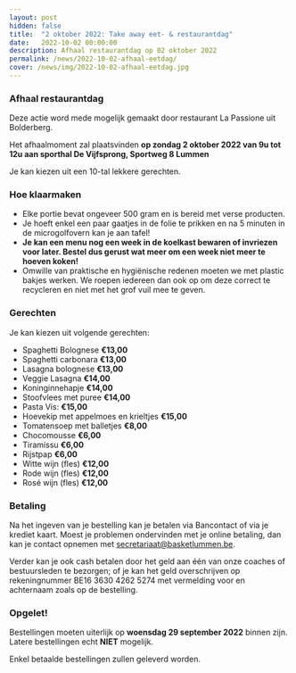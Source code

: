 ```yaml
---
layout: post
hidden: false
title:  "2 oktober 2022: Take away eet- & restaurantdag"
date:   2022-10-02 00:00:00
description: Afhaal restaurantdag op 02 oktober 2022
permalink: /news/2022-10-02-afhaal-eetdag/
cover: /news/img/2022-10-02-afhaal-eetdag.jpg
---
```



### Afhaal restaurantdag

Deze actie word mede mogelijk gemaakt door restaurant La Passione uit Bolderberg.

Het afhaalmoment zal plaatsvinden **op zondag 2 oktober 2022 van 9u tot 12u aan sporthal De Vijfsprong, Sportweg 8 Lummen**

Je kan kiezen uit een 10-tal lekkere gerechten.

### Hoe klaarmaken

- Elke portie bevat ongeveer 500 gram en is bereid met verse producten.
- Je hoeft enkel een paar gaatjes in de folie te prikken en na 5 minuten in de microgolfovern kan je aan tafel!
- **Je kan een menu nog een week in de koelkast bewaren of invriezen voor later. Bestel dus gerust wat meer om een week niet meer te hoeven koken!**
- Omwille van praktische en hygiënische redenen moeten we met plastic bakjes werken. We roepen iedereen dan ook op om deze correct te recycleren en niet met het grof vuil mee te geven.

### Gerechten

Je kan kiezen uit volgende gerechten:

- Spaghetti Bolognese **€13,00**
- Spaghetti carbonara **€13,00**
- Lasagna bolognese **€13,00**
- Veggie Lasagna **€14,00**
- Koninginnehapje **€14,00**
- Stoofvlees met puree **€14,00**
- Pasta Vis: **€15,00**
- Hoevekip met appelmoes en krieltjes **€15,00**
- Tomatensoep met balletjes **€8,00**
- Chocomousse **€6,00**
- Tiramissu **€6,00**
- Rijstpap **€6,00**
- Witte wijn (fles) **€12,00**
- Rode wijn (fles) **€12,00**
- Rosé wijn (fles) **€12,00**

### Betaling

Na het ingeven van je bestelling kan je betalen via Bancontact of via je krediet kaart. Moest je problemen ondervinden met je online betaling, dan kan je contact opnemen met [secretariaat@basketlummen.be](mailto://secretariaat@basketlummen.be).

Verder kan je ook cash betalen door het geld aan één van onze coaches of bestuursleden te bezorgen; of je kan het geld overschrijven op rekeningnummer BE16 3630 4262 5274 met vermelding voor en achternaam zoals op de bestelling.

### Opgelet!

Bestellingen moeten uiterlijk op **woensdag 29 september 2022** binnen zijn. Latere bestellingen echt **NIET** mogelijk. 

Enkel betaalde bestellingen zullen geleverd worden. 

<script type="module">

 import { shell, translations } from "https://fundraising.clubmanagement.io/cdn/release/1.0.2/clubmanagement.sales.public.min.js";

 (async function() {			
	
    translations.language = "nl";

	translations.purchaseOrderFormOrderConfirmationMessage.nl = "We verwelkomen je op zondag 2 oktober 2022 aan de sporthal van Lummen tussen 9u en 12u om je bestelling af te halen.";
    translations.purchaseOrderFormChoosePaymentMethodCashMessage.nl = "Gelieve het te betalen bedrag te bezorgen aan de coach of aan een bestuurslid.";
    translations.purchaseOrderFormChoosePaymentMethodWireTransferMessage.nl = " Gelieve het geld over te schrijven op rekeningnummer BE16 3630 4262 5274 met vermelding voor en achternaam zoals op de bestelling";

	await shell.activate();		
	
 })();
	
</script>

<clubmgmt-purchase-order-wizard data-sale-id="4895bfdf-a899-5e4c-6341-c10986498709" data-organization-id="5159e64f-4d2e-42c4-968d-6ff38338129b"></clubmgmt-purchase-order-wizard>